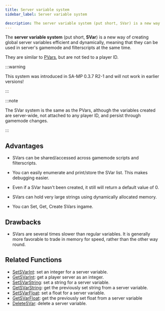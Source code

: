 ```yaml
---
title: Server variable system
sidebar_label: Server variable system

description: The server variable system (put short, SVar) is a new way of creating server variables in an efficient dynamically created method globally, meaning they can be used in server's gamemode and filterscripts at the same time.
---
```


The **server variable system** (put short, **SVar**) is a new way of creating global server variables efficient and dynamically, meaning that they can be used in server's gamemode and filterscripts at the same time.

They are similar to [PVars](perplayervariablesystem), but are not tied to a player ID.

:::warning

This system was introduced in SA-MP 0.3.7 R2-1 and will not work in earlier versions!

:::

:::note

The SVar system is the same as the PVars, although the variables created are server-wide, not attached to any player ID, and persist through gamemode changes.

:::

## Advantages

- SVars can be shared/accessed across gamemode scripts and filterscripts.

- You can easily enumerate and print/store the SVar list. This makes debugging easier.

- Even if a SVar hasn't been created, it still will return a default value of 0.

- SVars can hold very large strings using dynamically allocated memory.

- You can Set, Get, Create SVars ingame.

## Drawbacks

- SVars are several times slower than regular variables. It is generally more favorable to trade in memory for speed, rather than the other way round.

## Related Functions

- [SetSVarInt](../scripting/functions/SetSVarInt): set an integer for a server variable.
- [GetSVarInt](../scripting/functions/GetSVarInt): get a player server as an integer.
- [SetSVarString](../scripting/functions/SetSVarString): set a string for a server variable.
- [GetSVarString](../scripting/functions/GetSVarString): get the previously set string from a server variable.
- [SetSVarFloat](../scripting/functions/SetSVarFloat): set a float for a server variable.
- [GetSVarFloat](../scripting/functions/GetSVarFloat): get the previously set float from a server variable
- [DeleteSVar](../scripting/functions/DeleteSVar): delete a server variable.
